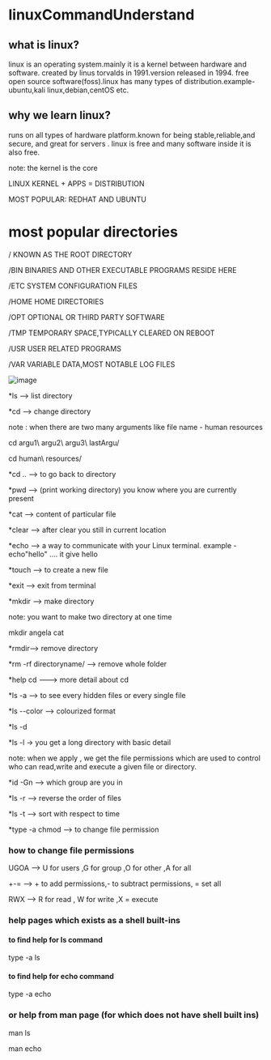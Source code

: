 # linuxCommandUnderstand

## what  is linux?

linux is an operating system.mainly it is a kernel between hardware and software. created by linus torvalds in 1991.version released in 1994. free open source software(foss).linux has many types of distribution.example-ubuntu,kali linux,debian,centOS etc.

## why we learn linux?
runs on all types of hardware platform.known for being stable,reliable,and secure, and great for servers . linux is free and many software inside it is also free.

note: the kernel is the core 

LINUX KERNEL + APPS = DISTRIBUTION

MOST POPULAR: REDHAT AND UBUNTU

# most popular directories

/        KNOWN AS THE ROOT DIRECTORY

/BIN     BINARIES AND OTHER EXECUTABLE PROGRAMS RESIDE HERE 

/ETC     SYSTEM CONFIGURATION FILES

/HOME    HOME DIRECTORIES

/OPT     OPTIONAL OR THIRD PARTY SOFTWARE 

/TMP     TEMPORARY SPACE,TYPICALLY CLEARED ON REBOOT

/USR     USER RELATED PROGRAMS

/VAR     VARIABLE DATA,MOST NOTABLE LOG FILES

![image](https://github.com/Riyatomar14/linuxCommandUnderstand/assets/143107173/73897796-afd3-41e4-9c36-b21036e86185)

*ls --> list directory 

*cd --> change directory

note : when there are two many arguments like file name - human resources

cd argu1\ argu2\ argu3\ lastArgu/

cd human\ resources/

*cd .. --> to go back to directory

*pwd --> (print working directory) you know where you are currently present 

*cat --> content of particular file 

*clear --> after clear you still in current location 

*echo -->  a way to communicate with your Linux terminal. example - echo"hello"  .... it give hello

*touch --> to create a new file 

*exit --> exit from terminal

*mkdir --> make directory

note: you want to make two directory at one time 

mkdir angela cat 

*rmdir--> remove directory

*rm -rf directoryname/ --> remove whole folder

*help cd ---> more detail about cd

*ls -a --> to see every hidden files or every single file 

*ls --color  --> colourized format 

*ls -d 

*ls -l -> you get a long directory with basic detail

note: when we apply , we get the file permissions which are used to  control who can read,write and execute a given file or directory.

*id -Gn --> which group are you in 

*ls -r --> reverse the order of files

*ls -t --> sort with respect to time

*type -a chmod --> to change file permission 

### how to change file permissions

UGOA --> U for users ,G for group ,O for other ,A for all

+-=  --> + to add permissions,- to subtract permissions, = set all

RWX  --> R for read , W for write ,X = execute 

### help pages which exists as a shell built-ins 

#### to find help for ls command

type -a ls

#### to find help for echo command

type -a echo

### or help from man page (for which does not have shell built ins)

man ls

man echo 










